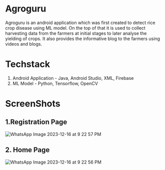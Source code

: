 # Agroguru
Agroguru is an android application which was first created to detect rice crop disease using ML model. On the top of that it is used to collect harvesting data from the farmers at initial stages to later analyse the yielding of crops. It also provides the informative blog to the farmers using videos and blogs.

# Techstack
1. Android Application - Java, Android Studio, XML, Firebase
2. ML Model - Python, Tensorflow, OpenCV

# ScreenShots

## 1.Registration Page
![WhatsApp Image 2023-12-16 at 9 22 57 PM](https://github.com/kartikmore24/Agroguru2/assets/69580458/82374ec4-fa56-48e7-9dab-ba7402b9aae3)

## 2. Home Page
![WhatsApp Image 2023-12-16 at 9 22 56 PM](https://github.com/kartikmore24/Agroguru2/assets/69580458/13234b4b-08a2-4e31-8b65-f874d4246d77)



